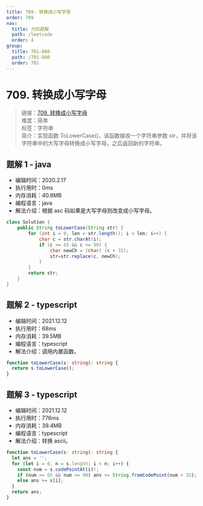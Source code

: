 ```yaml
---
title: 709. 转换成小写字母
order: 709
nav:
  title: 力扣题解
  path: /leetcode
  order: 4
group:
  title: 701-800
  path: /701-800
  order: 701
---
```


# 709. 转换成小写字母

> 链接：[709. 转换成小写字母](https://leetcode-cn.com/problems/to-lower-case/)  
> 难度：简单  
> 标签：字符串  
> 简介：实现函数 ToLowerCase()，该函数接收一个字符串参数 str，并将该字符串中的大写字母转换成小写字母，之后返回新的字符串。

## 题解 1 - java

- 编辑时间：2020.2.17
- 执行用时：0ms
- 内存消耗：40.8MB
- 编程语言：java
- 解法介绍：根据 asc 码如果是大写字母则改变成小写字母。

```java
class Solution {
	public String toLowerCase(String str) {
		for (int i = 0, len = str.length(); i < len; i++) {
			char c = str.charAt(i);
			if (c >= 65 && c <= 90) {
				char newCh = (char) (c + 32);
				str=str.replace(c, newCh);
			}
		}
		return str;
	}
}
```

## 题解 2 - typescript

- 编辑时间：2021.12.12
- 执行用时：68ms
- 内存消耗：39.5MB
- 编程语言：typescript
- 解法介绍：调用内置函数。

```typescript
function toLowerCase(s: string): string {
  return s.toLowerCase();
}
```

## 题解 3 - typescript

- 编辑时间：2021.12.12
- 执行用时：776ms
- 内存消耗：39.4MB
- 编程语言：typescript
- 解法介绍：转换 ascii。

```typescript
function toLowerCase(s: string): string {
  let ans = '';
  for (let i = 0, n = s.length; i < n; i++) {
    const num = s.codePointAt(i)!;
    if (num >= 65 && num <= 90) ans += String.fromCodePoint(num + 32);
    else ans += s[i];
  }
  return ans;
}
```

